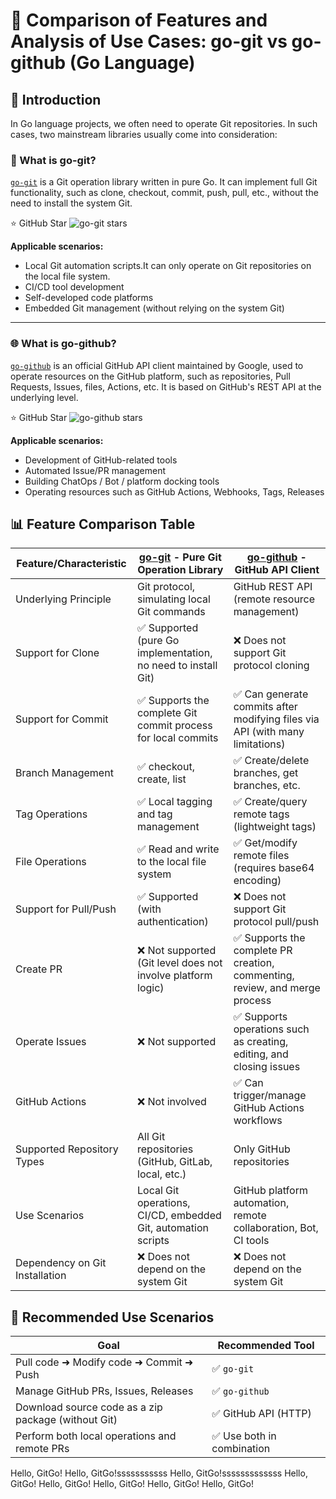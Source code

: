 # 🚀 Comparison of Features and Analysis of Use Cases: go-git vs go-github (Go Language)
## 🧐 Introduction

In Go language projects, we often need to operate Git repositories. In such cases, two mainstream libraries usually come into consideration:

### 🔧 What is go-git?

[`go-git`](https://github.com/go-git/go-git) is a Git operation library written in pure Go. It can implement full Git functionality, such as clone, checkout, commit, push, pull, etc., without the need to install the system Git.

⭐ GitHub Star ![go-git stars](https://img.shields.io/github/stars/go-git/go-git?style=social)

**Applicable scenarios:**
- Local Git automation scripts.It can only operate on Git repositories on the local file system.
- CI/CD tool development
- Self-developed code platforms
- Embedded Git management (without relying on the system Git)

---

### 🌐 What is go-github?

[`go-github`](https://github.com/google/go-github) is an official GitHub API client maintained by Google, used to operate resources on the GitHub platform, such as repositories, Pull Requests, Issues, files, Actions, etc. It is based on GitHub's REST API at the underlying level.


⭐ GitHub Star ![go-github stars](https://img.shields.io/github/stars/google/go-github?style=social)

**Applicable scenarios:**
- Development of GitHub-related tools
- Automated Issue/PR management
- Building ChatOps / Bot / platform docking tools
- Operating resources such as GitHub Actions, Webhooks, Tags, Releases

## 📊 Feature Comparison Table

| Feature/Characteristic | [go-git](https://github.com/go-git/go-git) - Pure Git Operation Library | [go-github](https://github.com/google/go-github) - GitHub API Client |
| ---------------------- | --------------------------------------------------------------- | ---------------------------------------------------------------- |
| Underlying Principle   | Git protocol, simulating local Git commands                     | GitHub REST API (remote resource management)                     |
| Support for Clone      | ✅ Supported (pure Go implementation, no need to install Git)    | ❌ Does not support Git protocol cloning                          |
| Support for Commit     | ✅ Supports the complete Git commit process for local commits   | ✅ Can generate commits after modifying files via API (with many limitations) |
| Branch Management      | ✅ checkout, create, list                                       | ✅ Create/delete branches, get branches, etc.                     |
| Tag Operations         | ✅ Local tagging and tag management                             | ✅ Create/query remote tags (lightweight tags)                    |
| File Operations        | ✅ Read and write to the local file system                      | ✅ Get/modify remote files (requires base64 encoding)             |
| Support for Pull/Push  | ✅ Supported (with authentication)                              | ❌ Does not support Git protocol pull/push                        |
| Create PR              | ❌ Not supported (Git level does not involve platform logic)    | ✅ Supports the complete PR creation, commenting, review, and merge process |
| Operate Issues         | ❌ Not supported                                                | ✅ Supports operations such as creating, editing, and closing issues |
| GitHub Actions         | ❌ Not involved                                                 | ✅ Can trigger/manage GitHub Actions workflows                    |
| Supported Repository Types | All Git repositories (GitHub, GitLab, local, etc.)           | Only GitHub repositories                                         |
| Use Scenarios          | Local Git operations, CI/CD, embedded Git, automation scripts  | GitHub platform automation, remote collaboration, Bot, CI tools  |
| Dependency on Git Installation | ❌ Does not depend on the system Git                           | ❌ Does not depend on the system Git                             |

## 🧠 Recommended Use Scenarios

| Goal                            | Recommended Tool     |
| ------------------------------- | -------------------- |
| Pull code ➜ Modify code ➜ Commit ➜ Push | ✅ `go-git`           |
| Manage GitHub PRs, Issues, Releases | ✅ `go-github`        |
| Download source code as a zip package (without Git) | ✅ GitHub API (HTTP) |
| Perform both local operations and remote PRs | ✅ Use both in combination |Hello, GitGo!
Hello, GitGo!
Hello, GitGo!sssssssssss
Hello, GitGo!sssssssssssss
Hello, GitGo!
Hello, GitGo!
Hello, GitGo!
Hello, GitGo!
Hello, GitGo!
